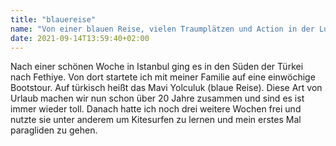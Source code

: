 ```yaml
---
title: "blauereise"
name: "Von einer blauen Reise, vielen Traumplätzen und Action in der Luft"
date: 2021-09-14T13:59:40+02:00
---
```

Nach einer schönen Woche in Istanbul ging es in den Süden der Türkei nach Fethiye. Von dort startete ich mit meiner Familie auf eine einwöchige Bootstour. Auf türkisch heißt das Mavi Yolculuk (blaue Reise). Diese Art von Urlaub machen wir nun schon über 20 Jahre zusammen und sind es ist immer wieder toll. Danach hatte ich noch drei weitere Wochen frei und nutzte sie unter anderem um Kitesurfen zu lernen und mein erstes Mal paragliden zu gehen.